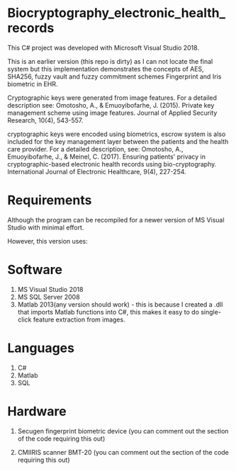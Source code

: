 # Biocryptography_electronic_health_records


This C# project was developed with Microsoft Visual Studio 2018.

This is an earlier version (this repo is dirty) as I can not locate the final system but this  implementation demonstrates the concepts
of AES, SHA256, fuzzy vault and fuzzy commitment schemes Fingerprint and Iris biometric in EHR.

Cryptographic keys were generated from image features. For a detailed description see:
Omotosho, A., & Emuoyibofarhe, J. (2015). Private key management scheme using image features. Journal of Applied Security Research, 10(4), 543-557.


cryptographic keys were encoded using biometrics, escrow system is also included for the key management layer between the patients and the health care provider. For a detailed description, see:
Omotosho, A., Emuoyibofarhe, J., & Meinel, C. (2017). Ensuring patients' privacy in cryptographic-based electronic health records using bio-cryptography. International Journal of Electronic Healthcare, 9(4), 227-254.


# Requirements
Although the program can be recompiled for a newer version of MS Visual Studio with minimal effort.

However, this version uses:

# Software
1. MS Visual Studio 2018
2. MS SQL Server 2008
3. Matlab 2013(any version should work) - this is because I created a .dll that imports Matlab functions into C#, this makes it easy to 
do single-click feature extraction from images.

# Languages
1. C#
2. Matlab
3. SQL

# Hardware
1. Secugen fingerprint biometric device (you can comment out the section of the code requiring this out)

2. CMIIRIS scanner BMT-20 (you can comment out the section of the code requiring this out)
